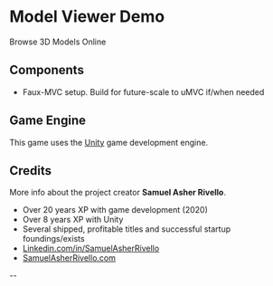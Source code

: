 # Model Viewer Demo

Browse 3D Models Online

## Components

* Faux-MVC setup. Build for future-scale to uMVC if/when needed

## Game Engine

This game uses the [Unity](https://docs.unity3d.com/) game development engine.

## Credits

More info about the project creator **Samuel Asher Rivello**.

* Over 20 years XP with game development (2020)
* Over 8 years XP with Unity
* Several shipped, profitable titles and successful startup foundings/exists
* [Linkedin.com/in/SamuelAsherRivello](https://www.linkedin.com/in/samuelasherrivello/)
* [SamuelAsherRivello.com](http://samuelasherrivello.com/contact/)

--
